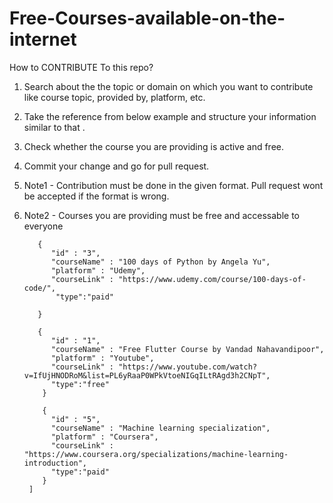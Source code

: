 # Free-Courses-available-on-the-internet


How to CONTRIBUTE  To this repo?

1. Search about the the topic or domain on which you want to contribute like course topic, provided by, platform, etc.
2. Take the reference from below example and structure your information similar to that .
3. Check whether the course you are providing is active and free.
4. Commit your change and go for pull request.
6. Note1 - Contribution must be done in the given format. Pull request wont be accepted if the format is wrong.
7. Note2 -  Courses you are providing must be free and accessable to everyone




    ``` [
       {
          "id" : "3",
          "courseName" : "100 days of Python by Angela Yu",
          "platform" : "Udemy",
          "courseLink" : "https://www.udemy.com/course/100-days-of-code/",
           "type":"paid"
         
       }
     
       {
          "id" : "1",
          "courseName" : "Free Flutter Course by Vandad Nahavandipoor",
          "platform" : "Youtube",
          "courseLink" : "https://www.youtube.com/watch?v=IfUjHNODRoM&list=PL6yRaaP0WPkVtoeNIGqILtRAgd3h2CNpT",
          "type":"free"
        }
        
        {
          "id" : "5",
          "courseName" : "Machine learning specialization",
          "platform" : "Coursera",
          "courseLink" : "https://www.coursera.org/specializations/machine-learning-introduction",
          "type":"paid"
        }
     ] 
